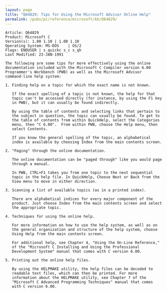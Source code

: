 ```yaml
---
layout: page
title: "Q64829: Tips for Using the Microsoft Advisor Online Help"
permalink: /pubs/pc/reference/microsoft/kb/Q64829/
---
```


	Article: Q64829
	Product: Microsoft C
	Version(s): 1.00 1.10 | 1.00 1.10
	Operating System: MS-DOS    | OS/2
	Flags: ENDUSER | s_quickc s_c s_qh
	Last Modified: 23-JAN-1991
	
	The following are some tips for more effectively using the online
	documentation included with the Microsoft C Compiler version 6.00
	Programmer's Workbench (PWB) as well as the Microsoft Advisor
	command-line help system:
	
	1. Finding help on a topic for which the exact name is not known.
	
	   If the exact spelling of a topic is not known, the help for that
	   topic can't be accessed directly (for instance, by using the F1 key
	   in PWB), but it can usually be found indirectly.
	
	   By using the table of contents and selecting links that pertain to
	   the subject in question, the topic can usually be found. To get to
	   the table of contents from within QuickHelp, select the Categories
	   menu, then "C 6.00".  From within PWB, choose the Help menu, then
	   select Contents.
	
	   If you know the general spelling of the topic, an alphabetical
	   index is available by choosing Index from the main contents screen.
	
	2. "Paging" through the online documentation.
	
	   The online documentation can be "paged through" like you would page
	   through a manual.
	
	   In PWB, CTRL+F1 takes you from one topic to the next sequential
	   topic in the help file. In QuickHelp, Choose Next or Back from the
	   View menu to move in either direction.
	
	3. Scanning a list of available topics (as in a printed index).
	
	   There are alphabetical indices for every major component of the
	   product. Just choose Index from the main contents screen and select
	   the appropriate topic.
	
	4. Techniques for using the online help.
	
	   For more information on how to use the help system, as well as on
	   the general organization and structure of the help system, choose
	   Using Help from the main contents screen.
	
	   For additional help, see Chapter 4, "Using the On-Line Reference,"
	   of the "Microsoft C Installing and Using the Professional
	   Development System" manual that comes with C version 6.00.
	
	5. Printing out the online help files.
	
	   By using the HELPMAKE utility, the help files can be decoded to
	   readable text files, which can then be printed. For more
	   information about the HELPMAKE utility, see Chapter 7 of the
	   "Microsoft C Advanced Programming Techniques" manual that comes
	   with C version 6.00.
